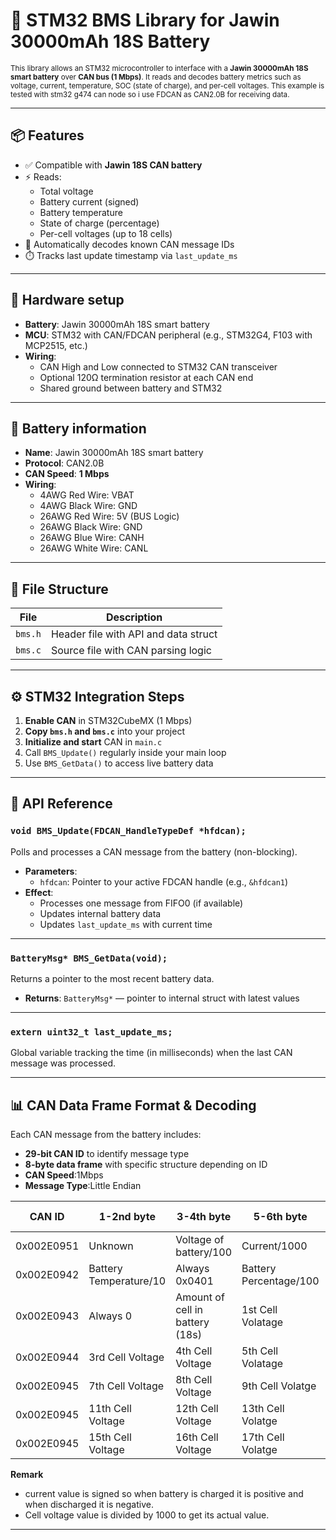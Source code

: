 # 🔋 STM32 BMS Library for Jawin 30000mAh 18S Battery

<span style="font-size:smaller;">
This library allows an STM32 microcontroller to interface with a <strong>Jawin 30000mAh 18S smart battery</strong> over <strong>CAN bus (1 Mbps)</strong>. It reads and decodes battery metrics such as voltage, current, temperature, SOC (state of charge), and per-cell voltages. This example is tested with stm32 g474 can node so i use FDCAN as CAN2.0B for receiving data.
</span>

---

## 📦 Features

- ✅ Compatible with **Jawin 18S CAN battery**
- ⚡ Reads:
  - Total voltage
  - Battery current (signed)
  - Battery temperature
  - State of charge (percentage)
  - Per-cell voltages (up to 18 cells)
- 🧠 Automatically decodes known CAN message IDs
- ⏱️ Tracks last update timestamp via `last_update_ms`

---

## 🧰 Hardware setup

- **Battery**: Jawin 30000mAh 18S smart battery 
- **MCU**: STM32 with CAN/FDCAN peripheral (e.g., STM32G4, F103 with MCP2515, etc.)
- **Wiring**:
  - CAN High and Low connected to STM32 CAN transceiver
  - Optional 120Ω termination resistor at each CAN end
  - Shared ground between battery and STM32

---

## 🧰 Battery information

- **Name**: Jawin 30000mAh 18S smart battery 
- **Protocol**: CAN2.0B
- **CAN Speed**: **1 Mbps**
- **Wiring**:
  - 4AWG Red Wire: VBAT
  - 4AWG Black Wire: GND
  - 26AWG Red Wire: 5V (BUS Logic)
  - 26AWG Black Wire: GND
  - 26AWG Blue Wire: CANH
  - 26AWG White Wire: CANL


---

## 📁 File Structure

| File      | Description                          |
|-----------|--------------------------------------|
| `bms.h`   | Header file with API and data struct |
| `bms.c`   | Source file with CAN parsing logic   |

---

## ⚙️ STM32 Integration Steps

1. **Enable CAN** in STM32CubeMX (1 Mbps)
2. **Copy `bms.h` and `bms.c`** into your project
3. **Initialize and start** CAN in `main.c`
4. Call `BMS_Update()` regularly inside your main loop
5. Use `BMS_GetData()` to access live battery data

---

## 🔧 API Reference

### `void BMS_Update(FDCAN_HandleTypeDef *hfdcan);`

Polls and processes a CAN message from the battery (non-blocking).

- **Parameters**:
  - `hfdcan`: Pointer to your active FDCAN handle (e.g., `&hfdcan1`)
- **Effect**:
  - Processes one message from FIFO0 (if available)
  - Updates internal battery data
  - Updates `last_update_ms` with current time

---

### `BatteryMsg* BMS_GetData(void);`

Returns a pointer to the most recent battery data.

- **Returns**: `BatteryMsg*` — pointer to internal struct with latest values

---

### `extern uint32_t last_update_ms;`

Global variable tracking the time (in milliseconds) when the last CAN message was processed.

---

## 📊 CAN Data Frame Format & Decoding

Each CAN message from the battery includes:

- **29-bit CAN ID** to identify message type
- **8-byte data frame** with specific structure depending on ID
- **CAN Speed**:1Mbps
- **Message Type**:Little Endian

|   CAN ID    |       1-2nd byte       |            3-4th byte           |       5-6th byte       |     7-8th byte     |
|-------------|------------------------|---------------------------------|------------------------|--------------------|
| 0x002E0951  | Unknown                | Voltage of battery/100          | Current/1000           | Unknown            |
| 0x002E0942  | Battery Temperature/10 | Always 0x0401                   | Battery Percentage/100 | Always 0           |
| 0x002E0943  | Always 0               | Amount of cell in battery (18s) | 1st Cell Volatage      | 2nd Cell Volatage  |
| 0x002E0944  | 3rd Cell Voltage       | 4th Cell Voltage                | 5th Cell Volatage      | 6th Cell Volatage  |
| 0x002E0945  | 7th Cell Voltage       | 8th Cell Voltage                | 9th Cell Volatge       | 10th Cell Volatage |
| 0x002E0945  | 11th Cell Voltage      | 12th Cell Voltage               | 13th Cell Volatge      | 14th Cell Volatage |
| 0x002E0945  | 15th Cell Voltage      | 16th Cell Voltage               | 17th Cell Volatge      | 18th Cell Volatage |

**Remark**
- current value is signed so when battery is charged it is positive and when discharged it is negative.
- Cell voltage value is divided by 1000 to get its actual value.
---
